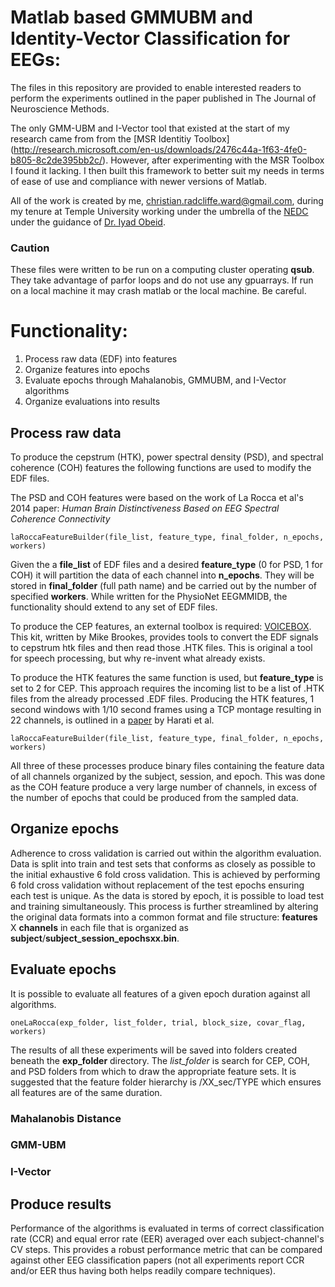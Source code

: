 # Matlab based GMMUBM and Identity-Vector Classification for EEGs:

The files in this repository are provided to enable interested readers to perform the experiments outlined in the paper published in The Journal of Neuroscience Methods.

The only GMM-UBM and I-Vector tool that existed at the start of my research came from from the [MSR Identitiy Toolbox] (http://research.microsoft.com/en-us/downloads/2476c44a-1f63-4fe0-b805-8c2de395bb2c/). However, after experimenting with the MSR Toolbox I found it lacking. I then built this framework to better suit my needs in terms of ease of use and compliance with newer versions of Matlab.

All of the work is created by me, <christian.radcliffe.ward@gmail.com>, during my tenure at Temple University working under the umbrella of the [NEDC](https://www.isip.piconepress.com/projects/nedc/) under the guidance of [Dr. Iyad Obeid](https://engineering.temple.edu/faculty/iyad-obeid).

### Caution

These files were written to be run on a computing cluster operating **qsub**. They take advantage of parfor loops and do not use any gpuarrays. If run on a local machine it may crash matlab or the local machine. Be careful.

# Functionality:
1. Process raw data (EDF) into features
2. Organize features into epochs
3. Evaluate epochs through Mahalanobis, GMMUBM, and I-Vector algorithms
4. Organize evaluations into results

## Process raw data

To produce the cepstrum (HTK), power spectral density (PSD), and spectral coherence (COH) features the following functions are used to modify the EDF files.

The PSD and COH features were based on the work of La Rocca et al's 2014 paper: _Human Brain Distinctiveness Based on EEG Spectral Coherence Connectivity_ 

 ```
 laRoccaFeatureBuilder(file_list, feature_type, final_folder, n_epochs, workers)
 ```
 
 Given the a **file_list** of EDF files and a desired **feature_type** (0 for PSD, 1 for COH) it will partition the data of each channel into **n_epochs**. They will be stored in **final_folder** (full path name) and be carried out by the number of specified **workers**. While written for the PhysioNet EEGMMIDB, the functionality should extend to any set of EDF files.
 
 To produce the CEP features, an external toolbox is required: [VOICEBOX](http://www.ee.ic.ac.uk/hp/staff/dmb/voicebox/voicebox.html). This kit, written by Mike Brookes, provides tools to convert the EDF signals to cepstrum htk files and then read those .HTK files. This is original a tool for speech processing, but why re-invent what already  exists.
 
 To produce the HTK features the same function is used, but **feature_type** is set to 2 for CEP. This approach requires the incoming list to be a list of .HTK files from the already processed .EDF files. Producing the HTK features, 1 second windows with 1/10 second frames using a TCP montage resulting in 22 channels, is outlined in a [paper](https://arxiv.org/ftp/arxiv/papers/1801/1801.02477.pdf) by Harati et al.
 
 ```
 laRoccaFeatureBuilder(file_list, feature_type, final_folder, n_epochs, workers)
 ```

 All three of these processes produce binary files containing the feature data of all channels organized by the subject, session, and epoch. This was done as the COH feature produce a very large number of channels, in excess of the number of epochs that could be produced from the sampled data.
 
## Organize epochs

Adherence to cross validation is carried out within the algorithm evaluation. Data is split into train and test sets that conforms as closely as possible to the initial exhaustive 6 fold cross validation. This is achieved by performing 6 fold cross validation without replacement of the test epochs ensuring each test is unique. As the data is stored by epoch, it is possible to load test and training simultaneously. This process is further streamlined by altering the original data formats into a common format and file structure: **features** X **channels** in each file that is organized as **subject**/**subject_session_epochsxx.bin**.

## Evaluate epochs

It is possible to evaluate all features of a given epoch duration against all algorithms.

```
oneLaRocca(exp_folder, list_folder, trial, block_size, covar_flag, workers)
```

The results of all these experiments will be saved into folders created beneath the **exp_folder** directory. The *list_folder* is search for CEP, COH, and PSD folders from which to draw the appropriate feature sets. It is suggested that the feature folder hierarchy is /XX_sec/TYPE which ensures all features are of the same duration.

### Mahalanobis Distance

### GMM-UBM

### I-Vector

## Produce results

Performance of the algorithms is evaluated in terms of correct classification rate (CCR) and equal error rate (EER) averaged over each subject-channel's CV steps. This provides a robust performance metric that can be compared against other EEG classification papers (not all experiments report CCR and/or EER thus having both helps readily compare techniques).